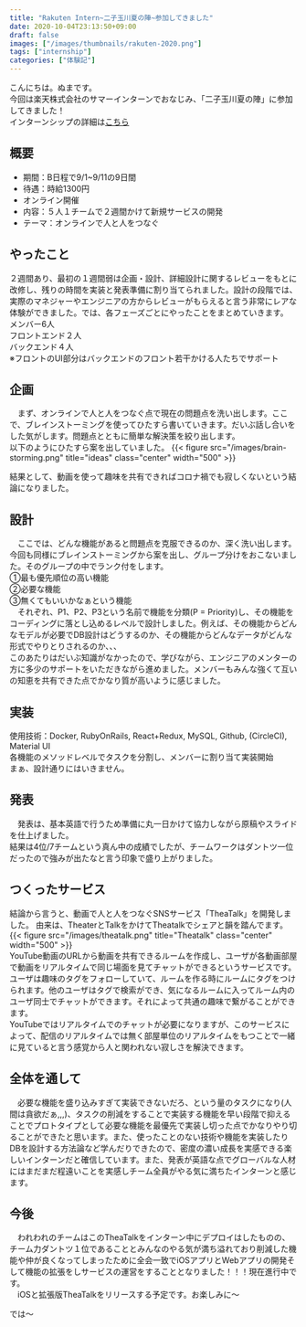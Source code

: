 ```yaml
---
title: "Rakuten Intern~二子玉川夏の陣~参加してきました"
date: 2020-10-04T23:13:50+09:00
draft: false
images: ["/images/thumbnails/rakuten-2020.png"]
tags: ["internship"]
categories: ["体験記"]
---
```


こんにちは。ぬまです。  
今回は楽天株式会社のサマーインターンでおなじみ、「二子玉川夏の陣」に参加してきました！  
インターンシップの詳細は[こちら](https://commerce-engineer.rakuten.careers/careers/graduates/internship/summer-short#intern-details)

## 概要

- 期間：B日程で9/1~9/11の9日間
- 待遇：時給1300円
- オンライン開催
- 内容：５人１チームで２週間かけて新規サービスの開発
- テーマ：オンラインで人と人をつなぐ

##  やったこと
２週間あり、最初の１週間弱は企画・設計、詳細設計に関するレビューをもとに改修し、残りの時間を実装と発表準備に割り当てられました。設計の段階では、実際のマネジャーやエンジニアの方からレビューがもらえると言う非常にレアな体験ができました。では、各フェーズごとにやったことをまとめていきます。  
メンバー6人  
フロントエンド２人  
バックエンド４人  
※フロントのUI部分はバックエンドのフロント若干かける人たちでサポート  
## 企画
　まず、オンラインで人と人をつなぐ点で現在の問題点を洗い出します。ここで、ブレインストーミングを使ってひたすら書いていきます。だいぶ話し合いをした気がします。問題点とともに簡単な解決策を絞り出します。  
以下のようにひたすら案を出していました。
{{< figure src="/images/brain-storming.png" title="ideas" class="center" width="500" >}}  

結果として、動画を使って趣味を共有できればコロナ禍でも寂しくないという結論になりました。
## 設計
　ここでは、どんな機能があると問題点を克服できるのか、深く洗い出します。今回も同様にブレインストーミングから案を出し、グループ分けをおこないました。そのグループの中でランク付をします。  
①最も優先順位の高い機能  
②必要な機能  
③無くてもいいかなぁという機能  
　それぞれ、P1、P2、P3という名前で機能を分類(P = Priority)し、その機能をコーディングに落とし込めるレベルで設計しました。例えば、その機能からどんなモデルが必要でDB設計はどうするのか、その機能からどんなデータがどんな形式でやりとりされるのか、、、  
このあたりはだいぶ知識がなかったので、学びながら、エンジニアのメンターの方に多少のサポートをいただきながら進めました。メンバーもみんな強くて互いの知恵を共有できた点でかなり質が高いように感じました。  
## 実装
使用技術：Docker, RubyOnRails, React+Redux, MySQL, Github, (CircleCI), Material UI  
各機能のメソッドレベルでタスクを分割し、メンバーに割り当て実装開始  
まぁ、設計通りにはいきません。  
## 発表
　発表は、基本英語で行うため準備に丸一日かけて協力しながら原稿やスライドを仕上げました。  
結果は4位/7チームという真ん中の成績でしたが、チームワークはダントツ一位だったので強みが出たなと言う印象で盛り上がりました。  

## つくったサービス
結論から言うと、動画で人と人をつなぐSNSサービス「TheaTalk」を開発しました。
由来は、TheaterとTalkをかけてTheatalkでシェアと韻を踏んでます。  
{{< figure src="/images/theatalk.png" title="Theatalk" class="center" width="500" >}}  
YouTube動画のURLから動画を共有できるルームを作成し、ユーザが各動画部屋で動画をリアルタイムで同じ場面を見てチャットができるというサービスです。  
ユーザは趣味のタグをフォローしていて、ルームを作る時にルームにタグをつけられます。他のユーザはタグで検索ができ、気になるルームに入ってルーム内のユーザ同士でチャットができます。それによって共通の趣味で繋がることができます。  
YouTubeではリアルタイムでのチャットが必要になりますが、このサービスによって、配信のリアルタイムでは無く部屋単位のリアルタイムをもつことで一緒に見ていると言う感覚から人と関われない寂しさを解決できます。  

## 全体を通して
　必要な機能を盛り込みすぎて実装できないだろ、という量のタスクになり(人間は貪欲だぁ,,,)、タスクの削減をすることで実装する機能を早い段階で抑えることでプロトタイプとして必要な機能を最優先で実装し切った点でかなりやり切ることができたと思います。また、使ったことのない技術や機能を実装したりDBを設計する方法論など学んだりできたので、密度の濃い成長を実感できる楽しいインターンだと確信しています。また、発表が英語な点でグローバルな人材にはまだまだ程遠いことを実感しチーム全員がやる気に満ちたインターンと感じます。

## 今後
　われわれのチームはこのTheaTalkをインターン中にデプロイはしたものの、チーム力ダントツ１位であることとみんなのやる気が満ち溢れており削減した機能や仲が良くなってしまったために全会一致でiOSアプリとWebアプリの開発そして機能の拡張をしサービスの運営をすることとなりました！！！現在進行中です。  
　iOSと拡張版TheaTalkをリリースする予定です。お楽しみに〜

では〜
